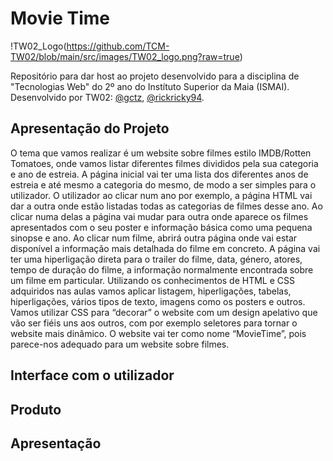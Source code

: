 # Movie Time

!TW02_Logo(https://github.com/TCM-TW02/blob/main/src/images/TW02_logo.png?raw=true)

Repositório para dar host ao projeto desenvolvido para a disciplina de "Tecnologias Web" do 2º ano do Instítuto Superior da Maia (ISMAI).
Desenvolvido por TW02: [@gctz](https://github.com/gctz), [@rickricky94](https://github.com/rickricky94).

## Apresentação do Projeto
O tema que vamos realizar é um website sobre filmes estilo IMDB/Rotten Tomatoes, onde vamos listar diferentes filmes divididos pela sua categoria e ano de estreia.
A página inicial vai ter uma lista dos diferentes anos de estreia e até mesmo a categoria do mesmo, de modo a ser simples para o utilizador. O utilizador ao clicar num ano por exemplo, a página HTML vai dar a outra onde estão listadas todas as categorias de filmes desse ano. Ao clicar numa delas a página vai mudar para outra onde aparece os filmes apresentados com o seu poster e informação básica como uma pequena sinopse e ano. Ao clicar num filme, abrirá outra página onde vai estar disponível a informação mais detalhada do filme em concreto. A página vai ter uma hiperligação direta para o trailer do filme, data, género, atores, tempo de duração do filme, a informação normalmente encontrada sobre um filme em particular. 
Utilizando os conhecimentos de HTML e CSS adquiridos nas aulas vamos aplicar listagem, hiperligações, tabelas, hiperligações, vários tipos de texto, imagens como os posters e outros. Vamos utilizar CSS para “decorar” o website com um design apelativo que vão ser fiéis uns aos outros, com por exemplo seletores para tornar o website mais dinâmico.
O website vai ter como nome “MovieTime”, pois parece-nos adequado para um website sobre filmes.

## Interface com o utilizador

## Produto

## Apresentação

